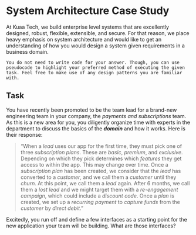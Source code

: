 # System Architecture Case Study

At Kuaa Tech, we build enterprise level systems that are excellently designed,
robust, flexible, extensible, and secure. For that reason, we place heavy emphasis
on system architecture and would like to get an understanding of how you would
design a system given requirements in a business domain.

    You do not need to write code for your answer. Though, you can use pseudocode to highlight your preferred method of executing the given task. Feel free to make use of any design patterns you are familiar with.

## Task

You have recently been promoted to be the team lead for a brand-new engineering team
in your company, the *payments and subscriptions* team. As this is a new area for
you, you diligently organize time with experts in the department to discuss the
basics of the ***domain*** and how it works. Here is their response:

> “When a *lead* uses our app for the first time, they must pick one of three
*subscription plans*. These are *basic*, *premium*, and *exclusive*. Depending on
which they pick determines which *features* they get access to within the app. This
may change over time. Once a *subscription plan* has been created, we consider that
the *lead* has converted to a *customer*, and we call them a *customer* until they
*churn*. At this point, we call them a *lead* again. After 6 months, we call them a
*lost lead* and we might target them with a *re-engagement campaign*, which could
include a *discount code*. Once a *plan* is created, we set up a *recurring payment*
to *capture funds* from the *customer* by *direct debit*.”

Excitedly, you run off and define a few interfaces as a starting point for the new
application your team will be building. What are those interfaces?

